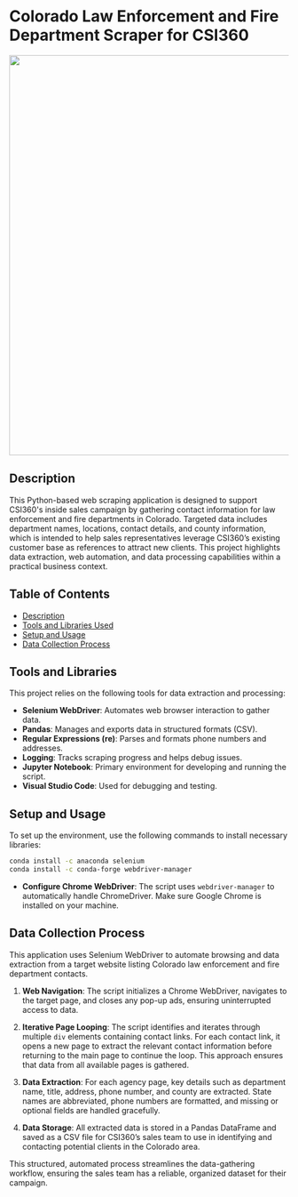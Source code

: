 # Colorado Law Enforcement and Fire Department Scraper for CSI360

<p align="center">
<img src="images/CSI360-Logo-2022.png" width="720">
</p>

## Description
This Python-based web scraping application is designed to support CSI360's inside sales campaign by gathering contact information for law enforcement and fire departments in Colorado. Targeted data includes department names, locations, contact details, and county information, which is intended to help sales representatives leverage CSI360’s existing customer base as references to attract new clients. This project highlights data extraction, web automation, and data processing capabilities within a practical business context.

## Table of Contents
- [Description](#description)
- [Tools and Libraries Used](#tools-and-libraries-used)
- [Setup and Usage](#setup-and-usage)
- [Data Collection Process](#data-collection-process)


## Tools and Libraries
This project relies on the following tools for data extraction and processing:
- **Selenium WebDriver**: Automates web browser interaction to gather data.
- **Pandas**: Manages and exports data in structured formats (CSV).
- **Regular Expressions (re)**: Parses and formats phone numbers and addresses.
- **Logging**: Tracks scraping progress and helps debug issues.
- **Jupyter Notebook**: Primary environment for developing and running the script.
- **Visual Studio Code**: Used for debugging and testing.


## Setup and Usage
To set up the environment, use the following commands to install necessary libraries:
```bash
conda install -c anaconda selenium
conda install -c conda-forge webdriver-manager
```
   - **Configure Chrome WebDriver**: The script uses `webdriver-manager` to automatically handle ChromeDriver. Make sure Google Chrome is installed on your machine.

## Data Collection Process
This application uses Selenium WebDriver to automate browsing and data extraction from a target website listing Colorado law enforcement and fire department contacts.

1. **Web Navigation**: The script initializes a Chrome WebDriver, navigates to the target page, and closes any pop-up ads, ensuring uninterrupted access to data.

2. **Iterative Page Looping**: The script identifies and iterates through multiple `div` elements containing contact links. For each contact link, it opens a new page to extract the relevant contact information before returning to the main page to continue the loop. This approach ensures that data from all available pages is gathered.

3. **Data Extraction**: For each agency page, key details such as department name, title, address, phone number, and county are extracted. State names are abbreviated, phone numbers are formatted, and missing or optional fields are handled gracefully.

4. **Data Storage**: All extracted data is stored in a Pandas DataFrame and saved as a CSV file for CSI360’s sales team to use in identifying and contacting potential clients in the Colorado area.

This structured, automated process streamlines the data-gathering workflow, ensuring the sales team has a reliable, organized dataset for their campaign.

